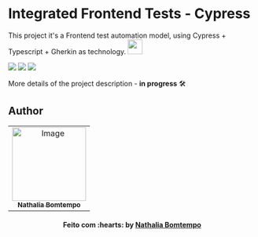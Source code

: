 # Integrated Frontend Tests - Cypress

This project it's a Frontend test automation model, using Cypress + Typescript + Gherkin as technology.
<img height="30em" src= "https://user-images.githubusercontent.com/70415844/163067041-b8cd0b31-5b99-4f14-b0ce-7f8b1689bc2a.png">


<img src="https://img.shields.io/badge/TypeScript-007ACC?style=for-the-badge&logo=typescript&logoColor=white" target="_blank"></a> 
<img src="https://img.shields.io/badge/Gherkin-36C878?style=for-the-badge&logoColor=white" target="_blank"></a> 
<img src="https://img.shields.io/badge/CYPRESS-000000?style=for-the-badge&logoColor=white" target="_blank"></a> 

More details of the project description - **in progress** :hammer_and_wrench:

## Author
<table align="center">
    <tr>
        <td align="center">
            <a href="https://github.com/NathaliaBomtemp">
               <img src="https://user-images.githubusercontent.com/70415844/158703092-49a4ca70-a69c-45fb-8fba-886324e8e831.png" width="150px;" alt="Image" />
                <br />
                <sub><b>Nathalia Bomtempo</b></sub>
            </a>
        </td>    
    </tr>
</table>
<h4 align="center">
   Feito com :hearts: by  <a href="https://www.linkedin.com/in/nathalia-bomtempo/" target="_blank"> Nathalia Bomtempo </a>
</h4>
